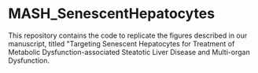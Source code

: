 # MASH_SenescentHepatocytes
This repository contains the code to replicate the figures described in our manuscript, titled "Targeting Senescent Hepatocytes for Treatment of
Metabolic Dysfunction-associated Steatotic Liver Disease and Multi-organ Dysfunction.
